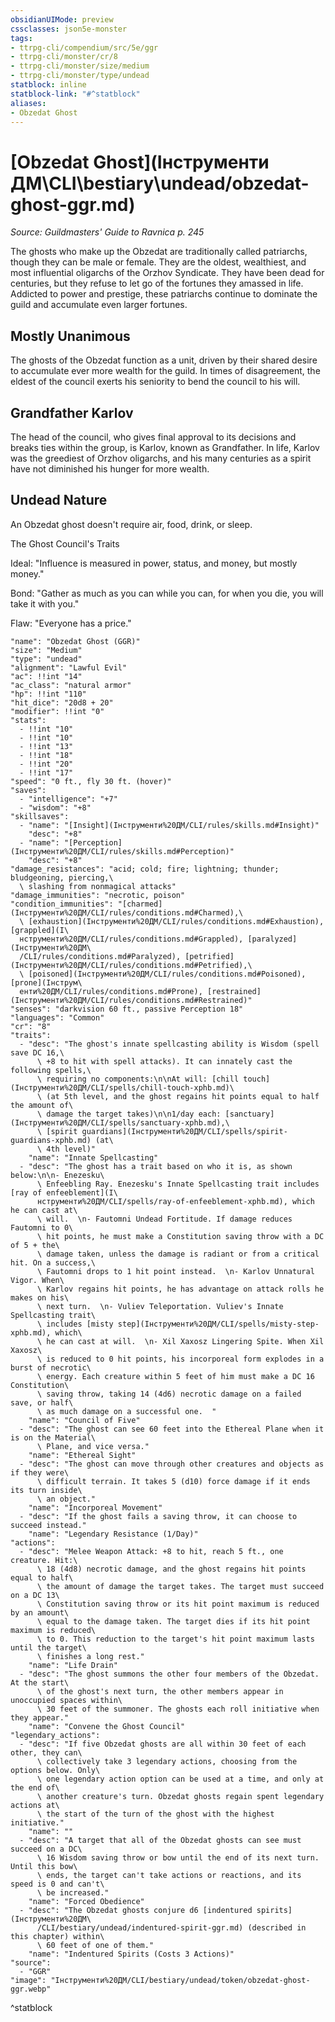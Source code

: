 ```yaml
---
obsidianUIMode: preview
cssclasses: json5e-monster
tags:
- ttrpg-cli/compendium/src/5e/ggr
- ttrpg-cli/monster/cr/8
- ttrpg-cli/monster/size/medium
- ttrpg-cli/monster/type/undead
statblock: inline
statblock-link: "#^statblock"
aliases:
- Obzedat Ghost
---
```

# [Obzedat Ghost](Інструменти ДМ\CLI\bestiary\undead/obzedat-ghost-ggr.md)
*Source: Guildmasters' Guide to Ravnica p. 245*  

The ghosts who make up the Obzedat are traditionally called patriarchs, though they can be male or female. They are the oldest, wealthiest, and most influential oligarchs of the Orzhov Syndicate. They have been dead for centuries, but they refuse to let go of the fortunes they amassed in life. Addicted to power and prestige, these patriarchs continue to dominate the guild and accumulate even larger fortunes.

## Mostly Unanimous

The ghosts of the Obzedat function as a unit, driven by their shared desire to accumulate ever more wealth for the guild. In times of disagreement, the eldest of the council exerts his seniority to bend the council to his will.

## Grandfather Karlov

The head of the council, who gives final approval to its decisions and breaks ties within the group, is Karlov, known as Grandfather. In life, Karlov was the greediest of Orzhov oligarchs, and his many centuries as a spirit have not diminished his hunger for more wealth.

## Undead Nature

An Obzedat ghost doesn't require air, food, drink, or sleep.

The Ghost Council's Traits

Ideal: "Influence is measured in power, status, and money, but mostly money."

Bond: "Gather as much as you can while you can, for when you die, you will take it with you."

Flaw: "Everyone has a price."

```statblock
"name": "Obzedat Ghost (GGR)"
"size": "Medium"
"type": "undead"
"alignment": "Lawful Evil"
"ac": !!int "14"
"ac_class": "natural armor"
"hp": !!int "110"
"hit_dice": "20d8 + 20"
"modifier": !!int "0"
"stats":
  - !!int "10"
  - !!int "10"
  - !!int "13"
  - !!int "18"
  - !!int "20"
  - !!int "17"
"speed": "0 ft., fly 30 ft. (hover)"
"saves":
  - "intelligence": "+7"
  - "wisdom": "+8"
"skillsaves":
  - "name": "[Insight](Інструменти%20ДМ/CLI/rules/skills.md#Insight)"
    "desc": "+8"
  - "name": "[Perception](Інструменти%20ДМ/CLI/rules/skills.md#Perception)"
    "desc": "+8"
"damage_resistances": "acid; cold; fire; lightning; thunder; bludgeoning, piercing,\
  \ slashing from nonmagical attacks"
"damage_immunities": "necrotic, poison"
"condition_immunities": "[charmed](Інструменти%20ДМ/CLI/rules/conditions.md#Charmed),\
  \ [exhaustion](Інструменти%20ДМ/CLI/rules/conditions.md#Exhaustion), [grappled](І\
  нструменти%20ДМ/CLI/rules/conditions.md#Grappled), [paralyzed](Інструменти%20ДМ\
  /CLI/rules/conditions.md#Paralyzed), [petrified](Інструменти%20ДМ/CLI/rules/conditions.md#Petrified),\
  \ [poisoned](Інструменти%20ДМ/CLI/rules/conditions.md#Poisoned), [prone](Інструм\
  енти%20ДМ/CLI/rules/conditions.md#Prone), [restrained](Інструменти%20ДМ/CLI/rules/conditions.md#Restrained)"
"senses": "darkvision 60 ft., passive Perception 18"
"languages": "Common"
"cr": "8"
"traits":
  - "desc": "The ghost's innate spellcasting ability is Wisdom (spell save DC 16,\
      \ +8 to hit with spell attacks). It can innately cast the following spells,\
      \ requiring no components:\n\nAt will: [chill touch](Інструменти%20ДМ/CLI/spells/chill-touch-xphb.md)\
      \ (at 5th level, and the ghost regains hit points equal to half the amount of\
      \ damage the target takes)\n\n1/day each: [sanctuary](Інструменти%20ДМ/CLI/spells/sanctuary-xphb.md),\
      \ [spirit guardians](Інструменти%20ДМ/CLI/spells/spirit-guardians-xphb.md) (at\
      \ 4th level)"
    "name": "Innate Spellcasting"
  - "desc": "The ghost has a trait based on who it is, as shown below:\n\n- Enezesku\
      \ Enfeebling Ray. Enezesku's Innate Spellcasting trait includes [ray of enfeeblement](І\
      нструменти%20ДМ/CLI/spells/ray-of-enfeeblement-xphb.md), which he can cast at\
      \ will.  \n- Fautomni Undead Fortitude. If damage reduces Fautomni to 0\
      \ hit points, he must make a Constitution saving throw with a DC of 5 + the\
      \ damage taken, unless the damage is radiant or from a critical hit. On a success,\
      \ Fautomni drops to 1 hit point instead.  \n- Karlov Unnatural Vigor. When\
      \ Karlov regains hit points, he has advantage on attack rolls he makes on his\
      \ next turn.  \n- Vuliev Teleportation. Vuliev's Innate Spellcasting trait\
      \ includes [misty step](Інструменти%20ДМ/CLI/spells/misty-step-xphb.md), which\
      \ he can cast at will.  \n- Xil Xaxosz Lingering Spite. When Xil Xaxosz\
      \ is reduced to 0 hit points, his incorporeal form explodes in a burst of necrotic\
      \ energy. Each creature within 5 feet of him must make a DC 16 Constitution\
      \ saving throw, taking 14 (4d6) necrotic damage on a failed save, or half\
      \ as much damage on a successful one.  "
    "name": "Council of Five"
  - "desc": "The ghost can see 60 feet into the Ethereal Plane when it is on the Material\
      \ Plane, and vice versa."
    "name": "Ethereal Sight"
  - "desc": "The ghost can move through other creatures and objects as if they were\
      \ difficult terrain. It takes 5 (d10) force damage if it ends its turn inside\
      \ an object."
    "name": "Incorporeal Movement"
  - "desc": "If the ghost fails a saving throw, it can choose to succeed instead."
    "name": "Legendary Resistance (1/Day)"
"actions":
  - "desc": "Melee Weapon Attack: +8 to hit, reach 5 ft., one creature. Hit:\
      \ 18 (4d8) necrotic damage, and the ghost regains hit points equal to half\
      \ the amount of damage the target takes. The target must succeed on a DC 13\
      \ Constitution saving throw or its hit point maximum is reduced by an amount\
      \ equal to the damage taken. The target dies if its hit point maximum is reduced\
      \ to 0. This reduction to the target's hit point maximum lasts until the target\
      \ finishes a long rest."
    "name": "Life Drain"
  - "desc": "The ghost summons the other four members of the Obzedat. At the start\
      \ of the ghost's next turn, the other members appear in unoccupied spaces within\
      \ 30 feet of the summoner. The ghosts each roll initiative when they appear."
    "name": "Convene the Ghost Council"
"legendary_actions":
  - "desc": "If five Obzedat ghosts are all within 30 feet of each other, they can\
      \ collectively take 3 legendary actions, choosing from the options below. Only\
      \ one legendary action option can be used at a time, and only at the end of\
      \ another creature's turn. Obzedat ghosts regain spent legendary actions at\
      \ the start of the turn of the ghost with the highest initiative."
    "name": ""
  - "desc": "A target that all of the Obzedat ghosts can see must succeed on a DC\
      \ 16 Wisdom saving throw or bow until the end of its next turn. Until this bow\
      \ ends, the target can't take actions or reactions, and its speed is 0 and can't\
      \ be increased."
    "name": "Forced Obedience"
  - "desc": "The Obzedat ghosts conjure d6 [indentured spirits](Інструменти%20ДМ\
      /CLI/bestiary/undead/indentured-spirit-ggr.md) (described in this chapter) within\
      \ 60 feet of one of them."
    "name": "Indentured Spirits (Costs 3 Actions)"
"source":
  - "GGR"
"image": "Інструменти%20ДМ/CLI/bestiary/undead/token/obzedat-ghost-ggr.webp"
```
^statblock